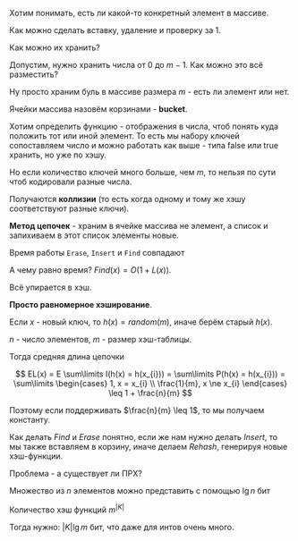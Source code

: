 Хотим понимать, есть ли какой-то конкретный элемент в массиве.

Как можно сделать вставку, удаление и проверку за 1.

Как можно их хранить?

Допустим, нужно хранить числа от $0$ до $m - 1$. Как можно это всё разместить?

Ну просто храним буль в массиве размера $m$ - есть ли элемент или нет.

Ячейки массива назовём корзинами - **bucket**.

Хотим определить функцию - отображения в числа, чтоб понять куда положить тот или иной элемент. То есть мы набору ключей сопоставляем число и можно работать как выше - типа false или true хранить, но уже по хэшу.

Но если количество ключей много больше, чем $m$, то нельзя по сути чтоб кодировали разные числа.

Получаются **коллизии** (то есть когда одному и тому же хэшу соответствуют разные ключи).

**Метод цепочек** - храним в ячейке массива не элемент, а список и запихиваем в этот список элементы новые.

Время работы `Erase`, `Insert` и `Find` совпадают

А чему равно время? $Find(x) = O(1 + L(x))$.

Всё упирается в хэш.

**Просто равномерное хэширование**.

Если $x$ - новый ключ, то $h(x) = random(m)$, иначе берём старый $h(x)$.

$n$ - число элементов, $m$ - размер хэш-таблицы.

Тогда средняя длина цепочки

$$
EL(x) = E \sum\limits I(h(x) = h(x_{i})) = \sum\limits P(h(x) = h(x_{i})) = \sum\limits \begin{cases}
1, x = x_{i} \\
\frac{1}{m}, x \ne x_{i}
\end{cases} \leq 1 + \frac{n}{m}
$$

Поэтому если поддерживать $\frac{n}{m} \leq 1$, то мы получаем константу.

Как делать $Find$ и $Erase$ понятно, если же нам нужно делать $Insert$, то мы также вставляем в корзину, иначе делаем $Rehash$, генерируя новые хэш-функции.

Проблема - а существует ли ПРХ?

Множество из $n$ элементов можно представить с помощью $\lg n$ бит

Количество хэш функций $m^{|K|}$

Тогда нужно: $|K|\lg m$ бит, что даже для интов очень много.
